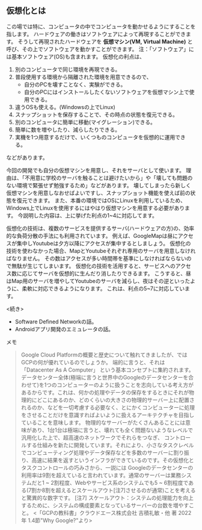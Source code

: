 ## 仮想化とは
この場では特に、コンピュータの中でコンピュータを動かせるようにすることを指します。
ハードウェアの働きはソフトウェアによって再現することができます。
そうして再現されたハードウェアを **仮想マシン(VM, Virtual Machine)** と呼び、その上でソフトウェアを動かすことができます。
注：「ソフトウェア」には基本ソフトウェア(OS)も含まれます。
仮想化の利点は、
1. 別のコンピュータで同じ環境を再現できる。
1. 普段使用する環境から隔離された環境を用意できるので、
	- 自分のPCを壊すことなく、実験ができる。
	- 自分のPCにはインストールしたくないソフトウェアを仮想マシン上で使用できる。
1. 違うOSも使える。(Windowsの上でLinux)
1. スナップショットを保存することで、その時点の状態を復元できる。
1. 別のコンピュータに簡単に移動(マイグレーション)できる。
1. 簡単に数を増やしたり、減らしたりできる。
1. 実機を1つ用意するだけで、いくつものコンピュータを仮想的に運用できる。

などがあります。

今回の開発でも自分の仮想マシンを用意し、それをサーバとして使います。
理由は、「不用意に学校のサーバを触ることは避けたいから」や「壊しても問題のない環境で緊張せず勉強するため」などがあります。
壊してしまったら新しく仮想マシンを用意しなおせばよいですし、スナップショット機能を使えば前の状態を復元できます。
また、本番の環境ではOSにLinuxを利用しているため、Windows上でLinuxを使用するにはやはり仮想マシンを用意する必要があります。
今説明した内容は、上に挙げた利点の1~4に対応してます。

仮想化の技術は、複数のサービスを提供するサーバ(ハードウェアの方)の、効率的な負荷分散の手法にも利用されています。
例えば、GoogleMapは昼にアクセスが集中しYoutubeは夕方以降にアクセスが集中するとしましょう。
仮想化の技術を使わなかった場合、MapとYoutubeそれぞれ専用のサーバを用意しなければなりません。
その数はアクセスが多い時間帯を基準にしなければならないので無駄が生じてしまいます。
仮想化の技術を活用すると、サービスへのアクセス数に応じてサーバを仮想的に生んだり消したりできるます。
こうすると、昼はMap用のサーバを増やしてYoutubeのサーバを減らし、夜はその逆といったように、柔軟に対応できるようになります。
これは、利点の5~7に対応しています。

<続き>
- Software Defined Networkの話。
- Androidアプリ開発のエミュレータの話。




















メモ
> Google Cloud Platformの概要と歴史について触れてきましたが、ではGCPの何が優れているのでしょうか。
> 端的に言うと、それは「Datacenter As A Computer」 という基本コンセプトに集約されます。データセンター全体(極端に言うと世界中のGoogleのデータセンターを合わせて)を1つのコンピューターのように扱うことを志向している考え方があるからです。これは、何かの処理やデータの保存をするときにそれが物理的にどこにあるのか、どのくらいの大きさの物理的サーバー上に配置されるのか、などを一切考慮する必要なく、とにかくコンピューターに処理をさせることだけを意識すればよいように扱えるアーキテクチャを目指していることを意味します。
> 物理的なサーバーがたくさんあることには意味があり、1台1台は極端に言うと、壊れても全く問題ないようなレベルで汎用化した上で、超高速のネットワークでそれらをつなぎ、 コントロールする仕組みを新たに開発しています。それにより、小さなタスクレベルでコンピューティング処理やデータ保存などを多数のサーバーに割り振り、高速に結果を返すというインフラができているのです。その仮想化とタスクコントロールの巧みさから、一説には Googleのデータセンターの利用率は9割を超えていると言われています。通常のサーバーは業務システムだと1 ~ 2割程度、Webやサービス系のシステムでも5 ~ 6割程度である(7割か8割を超えるとスケールアウト[注7]させるのが通常)ことを考えると驚異的な数字です。
[注7] スケールアウト：システムの処理能力を向上するために、システムの構成要素となっているサーバーの台数を増やすこと。
> <「GCPの教科書」クラウドエース株式会社 吉積礼敏・他 著 2022年 1.4節"Why Google?"より>
